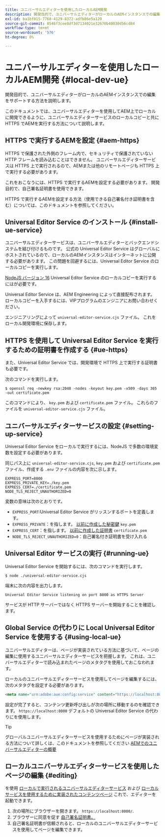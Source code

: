 ```yaml
---
title: ユニバーサルエディターを使用したローカルAEM開発
description: 開発目的で、ユニバーサルエディターがローカルのAEMインスタンスでの編集をサポートする方法を説明します。
exl-id: ba1bf015-7768-4129-8372-adfb86e5a120
source-git-commit: 0546f3cee8df3d7134021e32670b40030d56cd84
workflow-type: tm+mt
source-wordcount: '576'
ht-degree: 0%

---
```



# ユニバーサルエディターを使用したローカルAEM開発 {#local-dev-ue}

開発目的で、ユニバーサルエディターがローカルのAEMインスタンスでの編集をサポートする方法を説明します。

このドキュメントでは、ユニバーサルエディターを使用してAEM上でローカルに開発できるように、ユニバーサルエディターサービスのローカルコピーと共に HTTPS でAEMを実行する方法について説明します。

## HTTPS で実行するAEMを設定 {#aem-https}

HTTPS で保護された外側のフレーム内で、セキュリティで保護されていない HTTP フレームを読み込むことはできません。 ユニバーサルエディターサービスは HTTPS 上で実行されるので、AEMまたは他のリモートページも HTTPS 上で実行する必要があります。

これをおこなうには、HTTPS で実行するAEMを設定する必要があります。 開発目的で、自己署名証明書を使用できます。

HTTPS で実行するAEMを設定する方法（使用できる自己署名付き証明書を含む）については、このドキュメントを参照してください。

## Universal Editor Service のインストール {#install-ue-service}

ユニバーサルエディターサービスは、ユニバーサルエディターとバックエンドシステムを結び付けるものです。 公式の Universal Editor Service はグローバルにホストされているので、ローカルのAEMインスタンスはインターネットに公開する必要があります。 この問題を回避するには、Universal Editor Service のローカルコピーを実行します。

[NodeJS バージョン 16](https://nodejs.org/en/download/releases) Universal Editor Service のローカルコピーを実行するにはが必要です。

Universal Editor Service は、AEM Engineering によって直接配布されます。 ローカルコピーを入手するには、VIPプログラムのエンジニアにお問い合わせください。

エンジニアリングによって `universal-editor-service.cjs` ファイル。 これをローカル開発環境に保存します。

## HTTPS を使用して Universal Editor Service を実行するための証明書を作成する {#ue-https}

また、Universal Editor Service では、開発環境で HTTPS 上で実行する証明書も必要です。

次のコマンドを実行します。

```text
$ openssl req -newkey rsa:2048 -nodes -keyout key.pem -x509 -days 365 -out certificate.pem
```

このコマンドにより、 `key.pem` および `certificate.pem` ファイル。 これらのファイルを `universal-editor-service.cjs` ファイル。

## ユニバーサルエディターサービスの設定 {#setting-up-service}

Universal Editor Service をローカルで実行するには、NodeJS で多数の環境変数を設定する必要があります。

同じパス上に `universal-editor-service.cjs`, `key.pem` および `certificate.pem` ファイル、作成する `.env` ファイルの内容を次に示します。

```text
EXPRESS_PORT=8000
EXPRESS_PRIVATE_KEY=./key.pem
EXPRESS_CERT=./certificate.pem
NODE_TLS_REJECT_UNAUTHORIZED=0
```

変数の意味は次のとおりです。

* `EXPRESS_PORT`:Universal Editor Service がリッスンするポートを定義します。
* `EXPRESS_PRIVATE`：を指します。 [以前に作成した秘密鍵](#ue-https) `key.pem`
* `EXPRESS_CERT`：を指します。 [以前に作成した証明書](#ue-https) `certificate.pem`
* `NODE_TLS_REJECT_UNAUTHORIZED=0`：自己署名付き証明書を受け入れる

## Universal Editor サービスの実行 {#running-ue}

Universal Editor Service を開始するには、次のコマンドを実行します。

```text
$ node ./universal-editor-service.cjs
```

端末に次の内容を出力します。

```text
Universal Editor Service listening on port 8000 as HTTPS Server
```

サービスが HTTP サーバーではなく HTTPS サーバーを開始することを確認します。

## Global Service の代わりに Local Universal Editor Service を使用する {#using-local-ue}

ユニバーサルエディターは、ページが実装されている方法に基づいて、ページの編集に使用するユニバーサルエディターサービスを把握します。 これは、ユニバーサルエディターで読み込まれたページのメタタグを使用しておこなわれます。

ローカルのユニバーサルエディターサービスを使用してページを編集するには、次のメタタグを設定する必要があります。

```html
<meta name="urn:adobe:aue:config:service" content="https://localhost:8000">
```

設定が完了すると、コンテンツ更新呼び出しが次の場所に移動するのを確認できます。 `https://localhost:8000` デフォルトの Universal Editor Service の代わりにを使用します。

>[!TIP]
>
>グローバルユニバーサルエディターサービスを使用するためにページが実装される方法について詳しくは、このドキュメントを参照してください [AEMでのユニバーサルエディターの概要](/help/implementing/universal-editor/getting-started.md#instrument-page)

## ローカルユニバーサルエディターサービスを使用したページの編集 {#editing}

を使用 [ローカルで実行されるユニバーサルエディターサービス](#running-ue) および [ローカルサービスを使用するために実装されたコンテンツページ](#using-loca-ue) これで、エディターを起動できます。

1. 次の場所にブラウザーを開きます。 `https://localhost:8000/`.
1. ブラウザーに同意を促す [自己署名証明書。](#ue-https)
1. 自己署名証明書が信頼されると、ローカルのユニバーサルエディターサービスを使用してページを編集できます。
